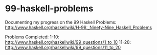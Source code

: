 99-haskell-problems
===================

Documenting my progress on the 99 Haskell Problems: http://www.haskell.org/haskellwiki/H-99:_Ninety-Nine_Haskell_Problems

Problems Completed:
 1-10: http://www.haskell.org/haskellwiki/99_questions/1_to_10
11-20: http://www.haskell.org/haskellwiki/99_questions/11_to_20
